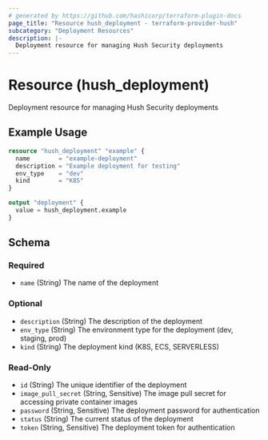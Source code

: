 ```yaml
---
# generated by https://github.com/hashicorp/terraform-plugin-docs
page_title: "Resource hush_deployment - terraform-provider-hush"
subcategory: "Deployment Resources"
description: |-
  Deployment resource for managing Hush Security deployments
---
```


# Resource (hush_deployment)

Deployment resource for managing Hush Security deployments

## Example Usage

```terraform
resource "hush_deployment" "example" {
  name        = "example-deployment"
  description = "Example deployment for testing"
  env_type    = "dev"
  kind        = "K8S"
}

output "deployment" {
  value = hush_deployment.example
}
```

<!-- schema generated by tfplugindocs -->
## Schema

### Required

- `name` (String) The name of the deployment

### Optional

- `description` (String) The description of the deployment
- `env_type` (String) The environment type for the deployment (dev, staging, prod)
- `kind` (String) The deployment kind (K8S, ECS, SERVERLESS)

### Read-Only

- `id` (String) The unique identifier of the deployment
- `image_pull_secret` (String, Sensitive) The image pull secret for accessing private container images
- `password` (String, Sensitive) The deployment password for authentication
- `status` (String) The current status of the deployment
- `token` (String, Sensitive) The deployment token for authentication
